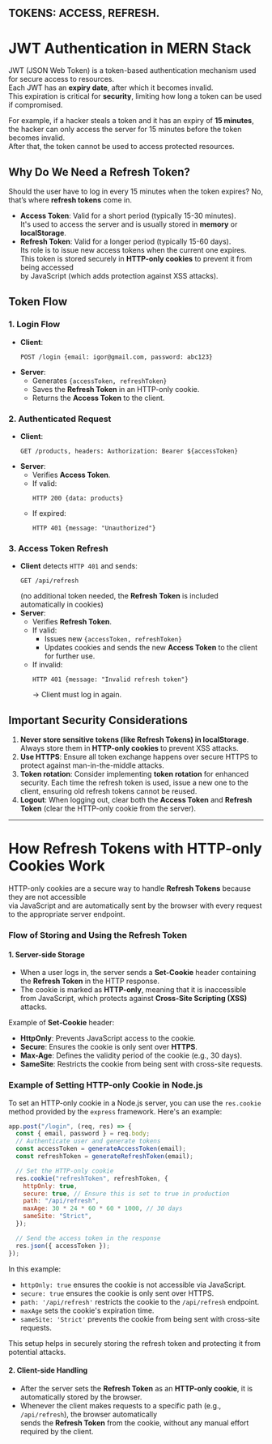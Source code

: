 ## TOKENS: ACCESS, REFRESH.

# JWT Authentication in MERN Stack

JWT (JSON Web Token) is a token-based authentication mechanism used for secure access to resources.  
 Each JWT has an **expiry date**, after which it becomes invalid.  
 This expiration is critical for **security**, limiting how long a token can be used if compromised.

For example, if a hacker steals a token and it has an expiry of **15 minutes**,  
the hacker can only access the server for 15 minutes before the token becomes invalid.  
After that, the token cannot be used to access protected resources.

## Why Do We Need a Refresh Token?

Should the user have to log in every 15 minutes when the token expires? No, that’s where **refresh tokens** come in.

- **Access Token**: Valid for a short period (typically 15-30 minutes).  
  It's used to access the server and is usually stored in **memory** or **localStorage**.
- **Refresh Token**: Valid for a longer period (typically 15-60 days).  
  Its role is to issue new access tokens when the current one expires.  
  This token is stored securely in **HTTP-only cookies** to prevent it from being accessed  
  by JavaScript (which adds protection against XSS attacks).

## Token Flow

### 1. Login Flow

- **Client**:
  ```http
  POST /login {email: igor@gmail.com, password: abc123}
  ```
- **Server**:
  - Generates `{accessToken, refreshToken}`
  - Saves the **Refresh Token** in an HTTP-only cookie.
  - Returns the **Access Token** to the client.

### 2. Authenticated Request

- **Client**:
  ```http
  GET /products, headers: Authorization: Bearer ${accessToken}
  ```
- **Server**:
  - Verifies **Access Token**.
  - If valid:
    ```http
    HTTP 200 {data: products}
    ```
  - If expired:
    ```http
    HTTP 401 {message: "Unauthorized"}
    ```

### 3. Access Token Refresh

- **Client** detects `HTTP 401` and sends:
  ```http
  GET /api/refresh
  ```
  (no additional token needed, the **Refresh Token** is included automatically in cookies)
- **Server**:
  - Verifies **Refresh Token**.
  - If valid:
    - Issues new `{accessToken, refreshToken}`
    - Updates cookies and sends the new **Access Token** to the client for further use.
  - If invalid:
    ```http
    HTTP 401 {message: "Invalid refresh token"}
    ```
    → Client must log in again.

## Important Security Considerations

1. **Never store sensitive tokens (like Refresh Tokens) in localStorage**. Always store them in **HTTP-only cookies** to prevent XSS attacks.
2. **Use HTTPS**: Ensure all token exchange happens over secure HTTPS to protect against man-in-the-middle attacks.
3. **Token rotation**: Consider implementing **token rotation** for enhanced security. Each time the refresh token is used, issue a new one to the client, ensuring old refresh tokens cannot be reused.
4. **Logout**: When logging out, clear both the **Access Token** and **Refresh Token** (clear the HTTP-only cookie from the server).

---

# How Refresh Tokens with HTTP-only Cookies Work

HTTP-only cookies are a secure way to handle **Refresh Tokens** because they are not accessible  
via JavaScript and are automatically sent by the browser with every request to the appropriate server endpoint.

### Flow of Storing and Using the Refresh Token

#### 1. Server-side Storage

- When a user logs in, the server sends a **Set-Cookie** header containing the **Refresh Token** in the HTTP response.
- The cookie is marked as **HTTP-only**, meaning that it is inaccessible from JavaScript, which protects against **Cross-Site Scripting (XSS)** attacks.

Example of **Set-Cookie** header:

- **HttpOnly**: Prevents JavaScript access to the cookie.
- **Secure**: Ensures the cookie is only sent over **HTTPS**.
- **Max-Age**: Defines the validity period of the cookie (e.g., 30 days).
- **SameSite**: Restricts the cookie from being sent with cross-site requests.

### Example of Setting HTTP-only Cookie in Node.js

To set an HTTP-only cookie in a Node.js server, you can use the `res.cookie` method provided by the `express` framework. Here's an example:

```javascript
app.post("/login", (req, res) => {
  const { email, password } = req.body;
  // Authenticate user and generate tokens
  const accessToken = generateAccessToken(email);
  const refreshToken = generateRefreshToken(email);

  // Set the HTTP-only cookie
  res.cookie("refreshToken", refreshToken, {
    httpOnly: true,
    secure: true, // Ensure this is set to true in production
    path: "/api/refresh",
    maxAge: 30 * 24 * 60 * 60 * 1000, // 30 days
    sameSite: "Strict",
  });

  // Send the access token in the response
  res.json({ accessToken });
});
```

In this example:

- `httpOnly: true` ensures the cookie is not accessible via JavaScript.
- `secure: true` ensures the cookie is only sent over HTTPS.
- `path: '/api/refresh'` restricts the cookie to the `/api/refresh` endpoint.
- `maxAge` sets the cookie's expiration time.
- `sameSite: 'Strict'` prevents the cookie from being sent with cross-site requests.

This setup helps in securely storing the refresh token and protecting it from potential attacks.

#### 2. Client-side Handling

- After the server sets the **Refresh Token** as an **HTTP-only cookie**, it is automatically stored by the browser.
- Whenever the client makes requests to a specific path (e.g., `/api/refresh`), the browser automatically  
  sends the **Refresh Token** from the cookie, without any manual effort required by the client.
